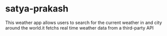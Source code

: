 # satya-prakash
This weather app allows users to search for the current weather in and city around the world.it fetchs real time weather data from a third-party API 
